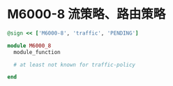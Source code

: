 
# M6000-8 流策略、路由策略

```ruby
@sign << ['M6000-8', 'traffic', 'PENDING']

module M6000_8
  module_function

  # at least not known for traffic-policy

end
```